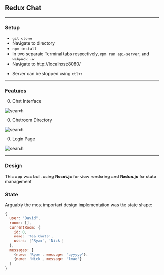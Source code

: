 ## Redux Chat

---
### Setup

- `git clone`
- Navigate to directory
- `npm install`
- In two separate Terminal tabs respectively, `npm run api-server`, and `webpack -w`
- Navigate to http://localhost:8080/

* Server can be stopped using `ctl+c`

---

### Features

0. Chat Interface

![search](docs/)

0. Chatroom Directory

![search](docs/)

0. Login Page

![search](docs/)

---
### Design

This app was built using **React.js** for view rendering and **Redux.js** for state management

### State

Arguably the most important design implementation was the state shape:

```js
{
  user: "David",
  rooms: [],
  currentRoom: {
    id: 0,
    name: 'Tea Chats',
    users: ['Ryan', 'Nick']
  },
  messages: [
    {name: 'Ryan', message: 'ayyyyy'},
    {name: 'Nick', message: 'lmao'}
  ]
}
```
